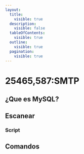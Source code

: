 ```yaml
---
layout:
  title:
    visible: true
  description:
    visible: false
  tableOfContents:
    visible: true
  outline:
    visible: true
  pagination:
    visible: true
---
```


# 25465,587:SMTP

## ¿Que es MySQL?

## Escanear

### Script

## Comandos
